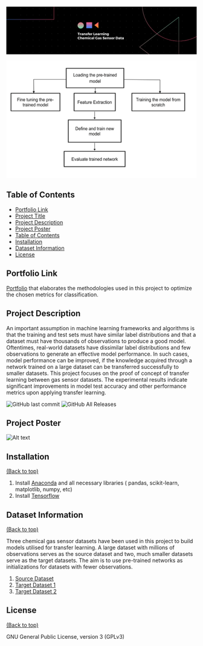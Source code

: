 ![Alt text](Files/Banner.png?raw=true "Title")


![Alt text](TL.png?raw=true "Title")

## Table of Contents

- [Portfolio Link](#portfolio-link)
- [Project Title](#project-title)
- [Project Description](#project-description)
- [Project Poster](#project-poster)
- [Table of Contents](#table-of-contents)
- [Installation](#installation)
- [Dataset Information](#dataset-information)
- [License](#license)

## Portfolio Link

[Portfolio](https://lav30.github.io/Transfer_Learning_for_Gas_Sensor_Data/) that elaborates the methodologies used in this project to optimize the chosen metrics for classification. 


## Project Description 

An important assumption in machine learning frameworks and algorithms is that the training and test sets must have similar label distributions and that a dataset must have thousands of observations to produce a good model. Oftentimes, real-world datasets have dissimilar label distributions and few observations to generate an effective model performance. In such cases, model performance can be improved, if the knowledge acquired through a network trained on a large dataset can be transferred successfully to smaller datasets. This project focuses on the proof of concept of transfer learning between gas sensor datasets. The experimental results indicate significant improvements in model test accuracy and other performance metrics upon applying transfer learning.

![GitHub last commit](https://img.shields.io/github/last-commit/lav30/Transfer-Learning-for-Gas-Sensor-Data)
![GitHub All Releases](https://img.shields.io/github/downloads/lav30/Transfer-Learning-for-Gas-Sensor-Data/total)

## Project Poster

![Alt text](Files/Lavanya_Ramesh_Naik.png?raw=true "Poster")

## Installation
[(Back to top)](#table-of-contents)

1. Install [Anaconda](https://www.anaconda.com) and all necessary libraries ( pandas, scikit-learn, matplotlib, numpy, etc) 
2. Install [Tensorflow](https://www.tensorflow.org/install/pip)

## Dataset Information 
[(Back to top)](#table-of-contents)

Three chemical gas sensor datasets have been used in this project to build models utilised for transfer learning. A large dataset with millions of observations serves as the source dataset and two, much smaller datasets serve as the target datasets. The aim is to use pre-trained networks as initializations for datasets with fewer observations.

1. [Source Dataset](https://archive.ics.uci.edu/ml/datasets/Gas+sensor+array+temperature+modulation)
2. [Target Dataset 1](https://archive.ics.uci.edu/ml/datasets/gas+sensor+array+under+dynamic+gas+mixtures)
3. [Target Dataset 2](https://archive.ics.uci.edu/ml/datasets/Gas+sensor+array+exposed+to+turbulent+gas+mixtures)

## License
[(Back to top)](#table-of-contents)

GNU General Public License, version 3 (GPLv3)
